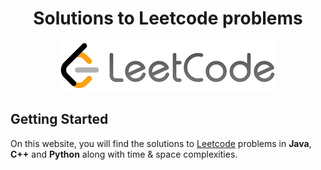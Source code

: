 <h1 align="center">Solutions to <b>Leetcode</b> problems</h1>
<p align="center">
  <a href="https://github.com/girishgr8/Leetcode-Solution/">
    <img src="images/leetcode.png" title="Leetcode" alt="Leetcode">
  </a>
</p>

## Getting Started

On this website, you will find the solutions to [Leetcode](https://leetcode.com/problemset/all/) problems in **Java**, **C++** and **Python** along with time & space complexities.

